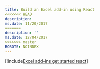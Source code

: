```yaml
---
title: Build an Excel add-in using React
<<<<<<< HEAD
description: 
ms.date: 11/20/2017
=======
description: ''
ms.date: 12/04/2017
>>>>>>> master
ROBOTS: NOINDEX
---
```


[!include[Excel add-ins get started react](../includes/file-get-started-excel-react.md)]
